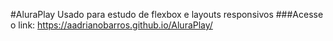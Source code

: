 #AluraPlay
Usado para estudo de flexbox e layouts responsivos
###Acesse o link:
https://aadrianobarros.github.io/AluraPlay/
